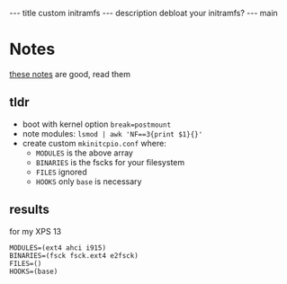 --- title
custom initramfs
--- description
debloat your initramfs?
--- main


# Notes

[these notes](https://hootiegibbon.gitlab.io/blog/2018/10/02/CustomInitramfs.html)
are good,
read them

## tldr

- boot with kernel option `break=postmount`
- note modules: `lsmod | awk 'NF==3{print $1}{}'`
- create custom `mkinitcpio.conf` where:
  - `MODULES` is the above array
  - `BINARIES` is the fscks for your filesystem
  - `FILES` ignored
  - `HOOKS` only `base` is necessary

## results

for my XPS 13

```
MODULES=(ext4 ahci i915)
BINARIES=(fsck fsck.ext4 e2fsck)
FILES=()
HOOKS=(base)
```
